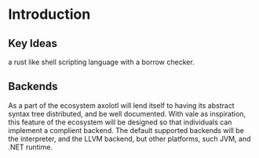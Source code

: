 # Introduction

## Key Ideas
a rust like shell scripting language with a borrow checker. 

## Backends
As a part of the ecosystem axolotl will lend itself to having its abstract syntax tree distributed, and be well documented. With vale as inspiration, this feature of the ecosystem will be designed so that individuals can implement a complient backend. The default supported backends will be the interpreter, and the LLVM backend, but other platforms, such JVM, and .NET runtime.